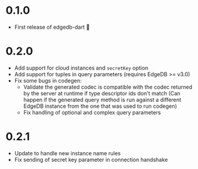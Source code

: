 # 0.1.0

- First release of edgedb-dart 🎉

# 0.2.0

- Add support for cloud instances and `secretKey` option
- Add support for tuples in query parameters (requires EdgeDB >= v3.0)
- Fix some bugs in codegen:
  - Validate the generated codec is compatible with the codec returned by
    the server at runtime if type descriptor ids don't match (Can happen if
    the generated query method is run against a different EdgeDB instance from
    the one that was used to run codegen)
  - Fix handling of optional and complex query parameters

# 0.2.1

- Update to handle new instance name rules
- Fix sending of secret key parameter in connection handshake

